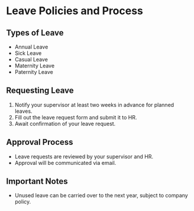 # Leave Policies and Process

## Types of Leave
- Annual Leave
- Sick Leave
- Casual Leave
- Maternity Leave
- Paternity Leave

## Requesting Leave
1. Notify your supervisor at least two weeks in advance for planned leaves.
2. Fill out the leave request form and submit it to HR.
3. Await confirmation of your leave request.

## Approval Process
- Leave requests are reviewed by your supervisor and HR.
- Approval will be communicated via email.

## Important Notes
- Unused leave can be carried over to the next year, subject to company policy.